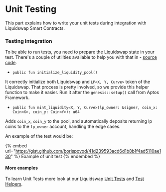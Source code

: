 # Unit Testing

This part explains how to write your unit tests during integration with Liquidswap Smart Contracts.

### Testing integration

To be able to run tests, you need to prepare the Liquidswap state in your test. There's a couple of utilities available to help you with that in - [source code](https://github.com/pontem-network/liquidswap/tree/main/sources/test\_helpers/test\_pool.move).

* `public fun initialize_liquidity_pool()`

It correctly initialize both Liquidswap and `LP<X, Y, Curve>` token of the Liquidswap. That process is pretty involved, so we provide this helper function to make it easier. Run it after the `genesis::setup()` call from Aptos Framework.

* `public fun mint_liquidity<X, Y, Curve>(lp_owner: &signer, coin_x: Coin<X>, coin_y: Coin<Y>): u64`

Adds `coin_x`, `coin_y` to the pool, and automatically deposits returning lp coins to the `lp_owner` account, handling the edge cases.

An example of the test would be:

{% embed url="https://gist.github.com/borispovod/41d239593acd6d1b8b1f4ad5110ae130" %}
Example of unit test
{% endembed %}

#### More examples

To learn Unit Tests more look at our Liquidswap [Unit Tests](https://github.com/pontem-network/liquidswap/tree/main/tests) and [Test Helpers](https://github.com/pontem-network/liquidswap/tree/main/sources/test\_helpers).
